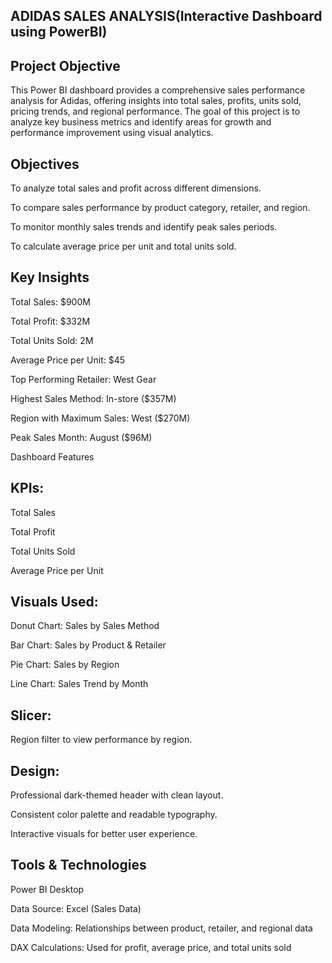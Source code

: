 ## ADIDAS SALES ANALYSIS(Interactive Dashboard using PowerBI) 
## Project Objective 
This Power BI dashboard provides a comprehensive sales performance analysis for Adidas, offering insights into total sales, profits, units sold, pricing trends, and regional performance.
The goal of this project is to analyze key business metrics and identify areas for growth and performance improvement using visual analytics.

## Objectives
To analyze total sales and profit across different dimensions.

To compare sales performance by product category, retailer, and region.

To monitor monthly sales trends and identify peak sales periods.

To calculate average price per unit and total units sold.

## Key Insights

Total Sales: $900M

Total Profit: $332M

Total Units Sold: 2M

Average Price per Unit: $45

Top Performing Retailer: West Gear

Highest Sales Method: In-store ($357M)

Region with Maximum Sales: West ($270M)

Peak Sales Month: August ($96M)

Dashboard Features

## KPIs:

Total Sales

Total Profit

Total Units Sold

Average Price per Unit

## Visuals Used:

Donut Chart: Sales by Sales Method

Bar Chart: Sales by Product & Retailer

Pie Chart: Sales by Region

Line Chart: Sales Trend by Month

## Slicer:

Region filter to view performance by region.

## Design:

Professional dark-themed header with clean layout.

Consistent color palette and readable typography.

Interactive visuals for better user experience.

 ## Tools & Technologies

 Power BI Desktop

 Data Source: Excel (Sales Data)

 Data Modeling: Relationships between product, retailer, and regional data

 DAX Calculations: Used for profit, average price, and total units sold
